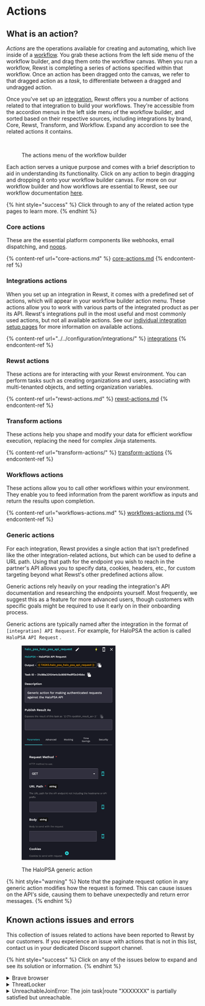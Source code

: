# Actions

## What is an action?

_Actions_ are the operations available for creating and automating, which live inside of a [workflow](../workflows/). You grab these actions from the left side menu of the workflow builder, and drag them onto the workflow canvas. When you run a workflow, Rewst is completing a series of actions specified within that workflow. Once an action has been dragged onto the canvas, we refer to that dragged action as a _task_, to differentiate between a dragged and undragged action.

Once you've set up an [integration](https://docs.rewst.help/documentation/integrations), Rewst offers you a number of actions related to that integration to build your workflows. They're accessible from the accordion menus in the left side menu of the workflow builder, and sorted based on their respective sources, including integrations by brand, Core, Rewst, Transform, and Workflow. Expand any accordion to see the related actions it contains.

<figure><img src="../../../.gitbook/assets/Screenshot 2025-03-04 at 4.15.14 PM.png" alt="" width="242"><figcaption><p>The actions menu of the workflow builder</p></figcaption></figure>



Each action serves a unique purpose and comes with a brief description to aid in understanding its functionality. Click on any action to begin dragging and dropping it onto your workflow builder canvas. For more on our workflow builder and how workflows are essential to Rewst, see our workflow documentation [here](https://docs.rewst.help/documentation/workflows).&#x20;

{% hint style="success" %}
Click through to any of the related action type pages to learn more.
{% endhint %}

### Core actions

These are the essential platform components like webhooks, email dispatching, and [noops](https://docs.rewst.help/documentation/workflows/actions-in-rewst/core-actions#no-operation-noop).&#x20;

{% content-ref url="core-actions.md" %}
[core-actions.md](core-actions.md)
{% endcontent-ref %}

### Integrations actions

When you set up an integration in Rewst, it comes with a predefined set of actions, which will appear in your workflow builder action menu. These actions allow you to work with various parts of the integrated product as per its API. Rewst's integrations pull in the most useful and most commonly used actions, but not all available actions. See our [individual integration setup pages](../../configuration/integrations/) for more information on available actions.

{% content-ref url="../../configuration/integrations/" %}
[integrations](../../configuration/integrations/)
{% endcontent-ref %}

### Rewst actions

These actions are for interacting with your Rewst environment. You can perform tasks such as creating organizations and users, associating with multi-tenanted objects, and setting organization variables.

{% content-ref url="rewst-actions.md" %}
[rewst-actions.md](rewst-actions.md)
{% endcontent-ref %}

### Transform actions&#x20;

These actions help you shape and modify your data for efficient workflow execution, replacing the need for complex Jinja statements.

{% content-ref url="transform-actions/" %}
[transform-actions](transform-actions/)
{% endcontent-ref %}

### Workflows actions&#x20;

These actions allow you to call other workflows within your environment. They enable you to feed information from the parent workflow as inputs and return the results upon completion.

{% content-ref url="workflows-actions.md" %}
[workflows-actions.md](workflows-actions.md)
{% endcontent-ref %}

### Generic actions

For each integration, Rewst provides a single action that isn't predefined like the other integration-related actions, but which can be used to define a URL path. Using that path for the endpoint you wish to reach in the partner's API allows you to specify data, cookies, headers, etc., for custom targeting beyond what Rewst's other predefined actions allow.&#x20;

Generic actions rely heavily on your reading the integration's API documentation and researching the endpoints yourself. Most frequently, we suggest this as a feature for more advanced users, though customers with specific goals might be required to use it early on in their onboarding process.

Generic actions are typically named after the integration in the format of `[integration] API Request`. For example, for HaloPSA the action is called `HaloPSA API Request` .

<figure><img src="../../../.gitbook/assets/image (68).png" alt="" width="246"><figcaption><p>The HaloPSA generic action</p></figcaption></figure>

{% hint style="warning" %}
Note that the paginate request option in any generic action modifies how the request is formed. This can cause issues on the API's side, causing them to behave unexpectedly and return error messages.
{% endhint %}

## Known actions issues and errors

This collection of issues related to actions have been reported to Rewst by our customers. If you experience an issue with actions that is not in this list, contact us in your dedicated Discord support channel.&#x20;

{% hint style="success" %}
Click on any of the issues below to expand and see its solution or information.
{% endhint %}

<details>

<summary>Brave browser</summary>

Brave browsers will block the click event on Rewst actions. This is due to the way that Brave handles the click event. To fix this, you can either [disable the Brave shield for the page](https://support.brave.com/hc/en-us/articles/360023646212-How-do-I-configure-global-and-site-specific-Shields-settings), or use a different browser.&#x20;

</details>

<details>

<summary>ThreatLocker</summary>

We have received reports that ThreatLocker may block certain Rewst actions. Threatlocker has a built-in application for Rewst IP addresses that can be added to your Ringfence policy.&#x20;

To set this up in ThreatLocker:

1. Navigate to **Modules > Application Control**.
2. Click **Policies**.
3. Select **PowerShell Ringfencing Policy**.
4. In the **Actions** section, click **Tags**.
5. Add **Rewst**.

This process may not be necessary if you have already [whitelisted our outgoing IP addresses](https://docs.rewst.help/security/security-policy), but it's something to consider if you run into any issues. Additional steps for whitelisting in ThreatLocker are outlined in this linked document.

</details>

<details>

<summary>UnreachableJoinError: The join task|route "XXXXXXX" is partially satisfied but unreachable.</summary>

This error is related to having multiple transitions going to a single action.

1. Click the **Advanced** tab within the action that has multiple transitions going to it.
2. Under the field **Task Transition Criteria**_,_ you'll likely have a 0. This means that all actions previously have to be complete before that action will run.
3. Change this to the relevant number. For example, change to a 1 so that only one of the previous actions must complete before that action runs.\
   \
   ![](<../../../.gitbook/assets/image (24).png>)

{% hint style="info" %}
In the image above, the workflow chooses the RMM of the client. Then, depending on the result, it runs a script on that system. The client likely isn't going to have multiple RMMs, so only one of the script tasks is going to run.

However, they all merge into the final **compile\_results** task at the bottom. By default, this workflow will fail, as it is expecting each script task to complete before hitting that final task.

This is where you would change the **Task Transition Criteria Sensitivity** to a `1`. This states that only one of the tasks that come into it must have been completed.

If there was a workflow where you wanted to run on two instances then you would enter `2`, for 2 tasks to be completed.
{% endhint %}

</details>
